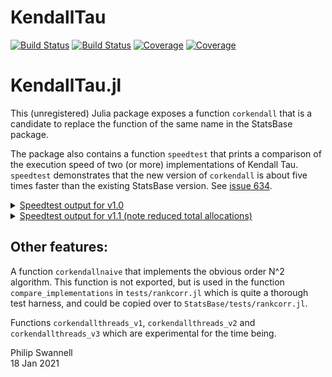 # KendallTau

[![Build Status](https://travis-ci.com/PGS62/KendallTau.jl.svg?branch=master)](https://travis-ci.com/PGS62/KendallTau.jl)
[![Build Status](https://ci.appveyor.com/api/projects/status/github/PGS62/KendallTau.jl?svg=true)](https://ci.appveyor.com/project/PGS62/KendallTau-jl)
[![Coverage](https://codecov.io/gh/PGS62/KendallTau.jl/branch/master/graph/badge.svg)](https://codecov.io/gh/PGS62/KendallTau.jl)
[![Coverage](https://coveralls.io/repos/github/PGS62/KendallTau.jl/badge.svg?branch=master)](https://coveralls.io/github/PGS62/KendallTau.jl?branch=master)
# KendallTau.jl

This (unregistered) Julia package exposes a function `corkendall` that is a candidate to replace the function of the same name in the StatsBase package. 

The package also contains a function `speedtest` that prints a comparison of the execution speed of two (or more) implementations of Kendall Tau. `speedtest` demonstrates that the new version of `corkendall` is about five times faster than the existing StatsBase version. See [issue 634](https://github.com/JuliaStats/StatsBase.jl/issues/634).

<details><summary><ins>Speedtest output for v1.0</ins></summary>
<p>

```
julia> speedtest([StatsBase.corkendall,KendallTau.corkendall,KendallTau.corkendallthreads_v2],2000,10)
###################################################################
Executing speedtest 2021-01-18T15:13:17.189
size(matrix1) = (2000, 10)
StatsBase.corkendall(matrix1)
  33.888 ms (451 allocations: 5.54 MiB)
KendallTau.corkendall(matrix1)
  6.755 ms (3448 allocations: 10.52 MiB)
KendallTau.corkendallthreads_v2(matrix1)
  2.061 ms (3764 allocations: 10.56 MiB)
all(myapprox.(results[2:end], results[1:end - 1], 1.0e-14)) = true
--------------------------------------------------
size(matrix1) = (2000, 10)
size(matrix2) = (2000, 10)
StatsBase.corkendall(matrix1,matrix2)
  76.321 ms (1001 allocations: 12.31 MiB)
KendallTau.corkendall(matrix1,matrix2)
  14.457 ms (7631 allocations: 23.06 MiB)
KendallTau.corkendallthreads_v2(matrix1,matrix2)
  5.414 ms (7712 allocations: 23.07 MiB)
all(myapprox.(results[2:end], results[1:end - 1], 1.0e-14)) = true
--------------------------------------------------
size(vector1) = (2000,)
size(matrix1) = (2000, 10)
StatsBase.corkendall(vector1,matrix1)
  7.372 ms (103 allocations: 1.23 MiB)
KendallTau.corkendall(vector1,matrix1)
  1.383 ms (765 allocations: 2.29 MiB)
KendallTau.corkendallthreads_v2(vector1,matrix1)
  596.899 μs (834 allocations: 2.30 MiB)
all(myapprox.(results[2:end], results[1:end - 1], 1.0e-14)) = true
--------------------------------------------------
size(matrix1) = (2000, 10)
size(vector1) = (2000,)
StatsBase.corkendall(matrix1,vector1)
  7.385 ms (101 allocations: 1.23 MiB)
KendallTau.corkendall(matrix1,vector1)
  1.388 ms (763 allocations: 2.29 MiB)
KendallTau.corkendallthreads_v2(matrix1,vector1)
  570.401 μs (833 allocations: 2.30 MiB)
all(myapprox.(results[2:end], results[1:end - 1], 1.0e-14)) = true
--------------------------------------------------
size(vector1) = (2000,)
size(vector2) = (2000,)
StatsBase.corkendall(vector1,vector2)
  724.700 μs (10 allocations: 126.03 KiB)
KendallTau.corkendall(vector1,vector2)
  210.899 μs (78 allocations: 248.73 KiB)
KendallTau.corkendallthreads_v2(vector1,vector2)
  214.200 μs (80 allocations: 280.23 KiB)
all(myapprox.(results[2:end], results[1:end - 1], 1.0e-14)) = true
--------------------------------------------------
size(manyrepeats1) = (2000,)
size(manyrepeats2) = (2000,)
StatsBase.corkendall(manyrepeats1,manyrepeats2)
  454.900 μs (12 allocations: 157.53 KiB)
KendallTau.corkendall(manyrepeats1,manyrepeats2)
  196.499 μs (158 allocations: 424.02 KiB)
KendallTau.corkendallthreads_v2(manyrepeats1,manyrepeats2)
  200.199 μs (160 allocations: 455.52 KiB)
all(myapprox.(results[2:end], results[1:end - 1], 1.0e-14)) = true
###################################################################
```

</p>
</details>

<details><summary><ins>Speedtest output for v1.1 (note reduced total allocations)</ins></summary>
<p>

```
julia> speedtest([StatsBase.corkendall,KendallTau.corkendall,KendallTau.corkendallthreads_v2],2000,10)
###################################################################
Executing speedtest 2021-01-19T15:48:47.282
size(matrix1) = (2000, 10)
StatsBase.corkendall(matrix1)
  33.396 ms (451 allocations: 5.54 MiB)
KendallTau.corkendall(matrix1)
  6.181 ms (1918 allocations: 7.82 MiB)
Speed ratio KendallTau.corkendall vs StatsBase.corkendall: 5.403073936256269
Ratio of memory allocated KendallTau.corkendall vs StatsBase.corkendall: 1.4125820189187552
KendallTau.corkendallthreads_v2(matrix1)
  1.859 ms (2234 allocations: 7.86 MiB)
Speed ratio KendallTau.corkendallthreads_v2 vs StatsBase.corkendall: 17.968578499946197
Ratio of memory allocated KendallTau.corkendallthreads_v2 vs StatsBase.corkendall: 1.4198018874681153
Results from all 3 functions identical? true
--------------------------------------------------
size(matrix1) = (2000, 10)
size(matrix2) = (2000, 10)
StatsBase.corkendall(matrix1,matrix2)
  75.975 ms (1001 allocations: 12.31 MiB)
KendallTau.corkendall(matrix1,matrix2)
  13.025 ms (4231 allocations: 17.08 MiB)
Speed ratio KendallTau.corkendall vs StatsBase.corkendall: 5.833080047294392
Ratio of memory allocated KendallTau.corkendall vs StatsBase.corkendall: 1.3876125634719136
KendallTau.corkendallthreads_v2(matrix1,matrix2)
  4.622 ms (4311 allocations: 17.09 MiB)
Speed ratio KendallTau.corkendallthreads_v2 vs StatsBase.corkendall: 16.438688050135653
Ratio of memory allocated KendallTau.corkendallthreads_v2 vs StatsBase.corkendall: 1.388440673595684
Results from all 3 functions identical? true
--------------------------------------------------
size(vector1) = (2000,)
size(matrix1) = (2000, 10)
StatsBase.corkendall(vector1,matrix1)
  7.354 ms (103 allocations: 1.23 MiB)
KendallTau.corkendall(vector1,matrix1)
  1.271 ms (425 allocations: 1.69 MiB)
Speed ratio KendallTau.corkendall vs StatsBase.corkendall: 5.787895482449237
Ratio of memory allocated KendallTau.corkendall vs StatsBase.corkendall: 1.375068173930289
KendallTau.corkendallthreads_v2(vector1,matrix1)
  517.401 μs (493 allocations: 1.70 MiB)
Speed ratio KendallTau.corkendallthreads_v2 vs StatsBase.corkendall: 14.213540368109069
Ratio of memory allocated KendallTau.corkendallthreads_v2 vs StatsBase.corkendall: 1.382158262680351
Results from all 3 functions identical? true
--------------------------------------------------
size(matrix1) = (2000, 10)
size(vector1) = (2000,)
StatsBase.corkendall(matrix1,vector1)
  7.364 ms (101 allocations: 1.23 MiB)
KendallTau.corkendall(matrix1,vector1)
  1.269 ms (423 allocations: 1.69 MiB)
Speed ratio KendallTau.corkendall vs StatsBase.corkendall: 5.802143251122843
Ratio of memory allocated KendallTau.corkendall vs StatsBase.corkendall: 1.3750960704103137
KendallTau.corkendallthreads_v2(matrix1,vector1)
  516.100 μs (493 allocations: 1.70 MiB)
Speed ratio KendallTau.corkendallthreads_v2 vs StatsBase.corkendall: 14.26758380158884
Ratio of memory allocated KendallTau.corkendallthreads_v2 vs StatsBase.corkendall: 1.3822610635924135
Results from all 3 functions identical? true
--------------------------------------------------
size(vector1) = (2000,)
size(vector2) = (2000,)
StatsBase.corkendall(vector1,vector2)
  731.800 μs (10 allocations: 126.03 KiB)
KendallTau.corkendall(vector1,vector2)
  198.000 μs (44 allocations: 187.50 KiB)
Speed ratio KendallTau.corkendall vs StatsBase.corkendall: 3.695959595959596
Ratio of memory allocated KendallTau.corkendall vs StatsBase.corkendall: 1.4877262583684603
KendallTau.corkendallthreads_v2(vector1,vector2)
  200.500 μs (46 allocations: 219.00 KiB)
Speed ratio KendallTau.corkendallthreads_v2 vs StatsBase.corkendall: 3.6498753117206983
Ratio of memory allocated KendallTau.corkendallthreads_v2 vs StatsBase.corkendall: 1.7376642697743616
Results from all 3 functions identical? true
--------------------------------------------------
size(manyrepeats1) = (2000,)
size(manyrepeats2) = (2000,)
StatsBase.corkendall(manyrepeats1,manyrepeats2)
  446.600 μs (12 allocations: 157.53 KiB)
KendallTau.corkendall(manyrepeats1,manyrepeats2)
  178.200 μs (95 allocations: 327.00 KiB)
Speed ratio KendallTau.corkendall vs StatsBase.corkendall: 2.506172839506173
Ratio of memory allocated KendallTau.corkendall vs StatsBase.corkendall: 2.0757786153540962
KendallTau.corkendallthreads_v2(manyrepeats1,manyrepeats2)
  181.401 μs (97 allocations: 358.50 KiB)
Speed ratio KendallTau.corkendallthreads_v2 vs StatsBase.corkendall: 2.461948941847068
Ratio of memory allocated KendallTau.corkendallthreads_v2 vs StatsBase.corkendall: 2.275738940686372
Results from all 3 functions identical? true
###################################################################

```
</p>
</details>





## Other features:
A function `corkendallnaive` that implements the obvious order N^2 algorithm. This function is not exported, but is used in the function `compare_implementations` in
`tests/rankcorr.jl` which is quite a thorough test harness, and could be copied over to `StatsBase/tests/rankcorr.jl`.

Functions `corkendallthreads_v1`, `corkendallthreads_v2` and `corkendallthreads_v3` which are experimental for the time being.

Philip Swannell  
18 Jan 2021



